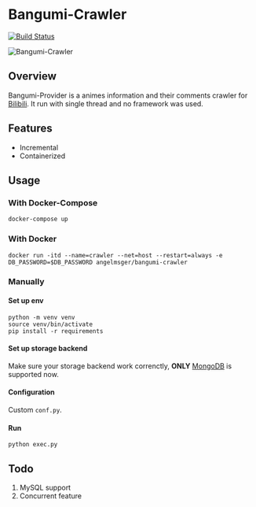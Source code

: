 # Bangumi-Crawler
[![Build Status](https://travis-ci.org/AngelMsger/Bangumi-Crawler.svg?branch=master)](https://travis-ci.org/AngelMsger/Bangumi-Crawler)

![Bangumi-Crawler](https://s1.hdslb.com/bfs/static/jinkela/home/images/bgm-nodata.png)

## Overview
Bangumi-Provider is a animes information and their comments crawler for [Bilibili](https://www.bilibili.com). It run with single thread and no framework was used.

## Features
* Incremental
* Containerized

## Usage

### With Docker-Compose
`docker-compose up`

### With Docker
`docker run -itd --name=crawler --net=host --restart=always -e DB_PASSWORD=$DB_PASSWORD angelmsger/bangumi-crawler`

### Manually

#### Set up env
```
python -m venv venv
source venv/bin/activate
pip install -r requirements
```

#### Set up storage backend
Make sure your storage backend work correnctly, **ONLY** [MongoDB](https://www.mongodb.com) is supported now.

#### Configuration
Custom `conf.py`.

#### Run
`python exec.py`

## Todo
1. MySQL support
2. Concurrent feature
